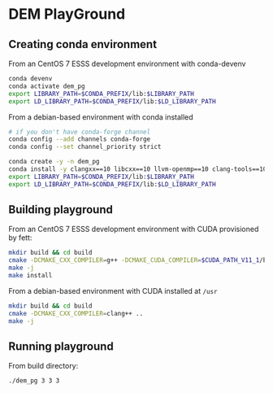 # DEM PlayGround

## Creating conda environment

From an CentOS 7 ESSS development environment with conda-devenv
```bash
conda devenv
conda activate dem_pg
export LIBRARY_PATH=$CONDA_PREFIX/lib:$LIBRARY_PATH
export LD_LIBRARY_PATH=$CONDA_PREFIX/lib:$LD_LIBRARY_PATH
```

From a debian-based environment with conda installed
```bash
# if you don't have conda-forge channel
conda config --add channels conda-forge
conda config --set channel_priority strict

conda create -y -n dem_pg
conda install -y clangxx==10 libcxx==10 llvm-openmp==10 clang-tools==10 "cmake>=3.8"
export LIBRARY_PATH=$CONDA_PREFIX/lib:$LIBRARY_PATH
export LD_LIBRARY_PATH=$CONDA_PREFIX/lib:$LD_LIBRARY_PATH
```

## Building playground

From an CentOS 7 ESSS development environment with CUDA provisioned by fett:
```bash
mkdir build && cd build
cmake -DCMAKE_CXX_COMPILER=g++ -DCMAKE_CUDA_COMPILER=$CUDA_PATH_V11_1/bin/nvcc -DCUDA_TOOLKIT_ROOT_DIR=$CUDA_PATH_V11_1 ..
make -j
make install
```

From a debian-based environment with CUDA installed at `/usr`
```bash
mkdir build && cd build
cmake -DCMAKE_CXX_COMPILER=clang++ ..
make -j
```

## Running playground

From build directory:
```bash
./dem_pg 3 3 3
```